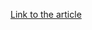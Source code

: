 [Link to the article](https://decoded.avast.io/janrubin/guptiminer-hijacking-antivirus-updates-for-distributing-backdoors-and-casual-mining/)
